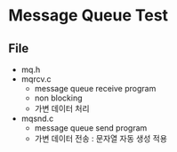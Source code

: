 # Message Queue Test

## File

  + mq.h
  + mqrcv.c
    + message queue receive program
	+ non blocking
	+ 가변 데이터 처리
  + mqsnd.c
  	+ message queue send program
	+ 가변 데이터 전송 : 문자열 자동 생성 적용
